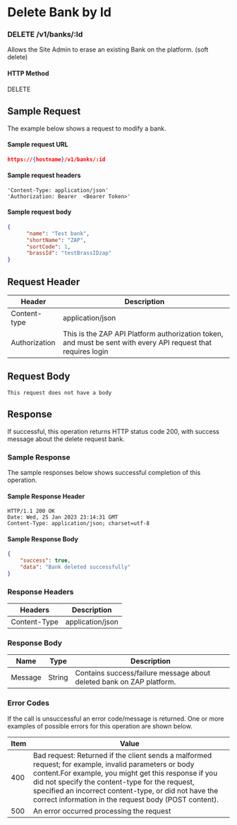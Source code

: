 # Delete Bank by Id

### DELETE /v1/banks/:Id <a href="#top" id="top"></a>

Allows the Site Admin to erase an existing Bank on the platform. (soft delete)

#### HTTP Method <a href="#top" id="top"></a>

DELETE

## Sample Request <a href="#samplerequest" id="samplerequest"></a>

The example below shows a request to modify a bank.

#### **Sample request** URL <a href="#top" id="top"></a>

```json
https://{hostname}/v1/banks/:id
```

#### &#x20;**Sample request headers** <a href="#top" id="top"></a>

```
'Content-Type: application/json'
'Authorization: Bearer  <Bearer Token>'
```

#### &#x20;**Sample request body** <a href="#top" id="top"></a>

```json
{
      "name": "Test bank",
      "shortName": "ZAP",
      "sortCode": 1,
      "brassId": "testBrassIDzap"
}
```

## Request Header <a href="#samplerequest" id="samplerequest"></a>

| Header        | Description                                                                                                   |
| ------------- | ------------------------------------------------------------------------------------------------------------- |
| Content-type  | application/json                                                                                              |
| Authorization | This is the ZAP API Platform authorization token, and must be sent with every API request that requires login |

## Request Body <a href="#samplerequest" id="samplerequest"></a>

```
This request does not have a body
```

## Response <a href="#samplerequest" id="samplerequest"></a>

If successful, this operation returns HTTP status code 200, with success message about the delete request bank.

### Sample Response <a href="#samplerequest" id="samplerequest"></a>

The sample responses below shows successful completion of this operation.

#### **Sample** Response Header <a href="#top" id="top"></a>

```
HTTP/1.1 200 OK
Date: Wed, 25 Jan 2023 23:14:31 GMT
Content-Type: application/json; charset=utf-8
```

#### **Sample** Response Body <a href="#top" id="top"></a>

```json
{
    "success": true,
    "data": "Bank deleted successfully"
}
```

### Response Headers <a href="#samplerequest" id="samplerequest"></a>

| Headers      | Description      |
| ------------ | ---------------- |
| Content-Type | application/json |

### Response Body <a href="#samplerequest" id="samplerequest"></a>

| Name    | Type   | Description                                                            |
| ------- | ------ | ---------------------------------------------------------------------- |
| Message | String | Contains success/failure message  about deleted bank on ZAP  platform. |

### Error Codes <a href="#samplerequest" id="samplerequest"></a>

If the call is unsuccessful an error code/message is returned. One or more examples of possible errors for this operation are shown below.

| Item | Value                                                                                                                                                                                                                                                                                                                             |
| ---- | --------------------------------------------------------------------------------------------------------------------------------------------------------------------------------------------------------------------------------------------------------------------------------------------------------------------------------- |
| 400  | Bad request: Returned if the client sends a malformed request; for example, invalid parameters or body content.For example, you might get this response if you did not specify the content-type for the request, specified an incorrect content-type, or did not have the correct information in the request body (POST content). |
| 500  | An error occurred processing the request                                                                                                                                                                                                                                                                                          |

